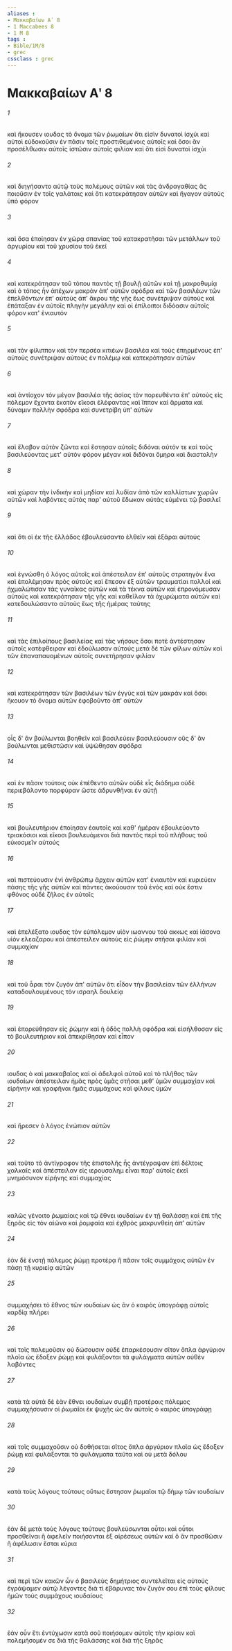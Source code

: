 ```yaml
---
aliases : 
- Μακκαβαίων Αʹ 8
- 1 Maccabees 8
- 1 M 8
tags : 
- Bible/1M/8
- grec
cssclass : grec
---
```


# Μακκαβαίων Αʹ 8

###### 1
καὶ ἤκουσεν ιουδας τὸ ὄνομα τῶν ῥωμαίων ὅτι εἰσὶν δυνατοὶ ἰσχύι καὶ αὐτοὶ εὐδοκοῦσιν ἐν πᾶσιν τοῖς προστιθεμένοις αὐτοῖς καὶ ὅσοι ἂν προσέλθωσιν αὐτοῖς ἱστῶσιν αὐτοῖς φιλίαν καὶ ὅτι εἰσὶ δυνατοὶ ἰσχύι
###### 2
καὶ διηγήσαντο αὐτῷ τοὺς πολέμους αὐτῶν καὶ τὰς ἀνδραγαθίας ἃς ποιοῦσιν ἐν τοῖς γαλάταις καὶ ὅτι κατεκράτησαν αὐτῶν καὶ ἤγαγον αὐτοὺς ὑπὸ φόρον
###### 3
καὶ ὅσα ἐποίησαν ἐν χώρᾳ σπανίας τοῦ κατακρατῆσαι τῶν μετάλλων τοῦ ἀργυρίου καὶ τοῦ χρυσίου τοῦ ἐκεῖ
###### 4
καὶ κατεκράτησαν τοῦ τόπου παντὸς τῇ βουλῇ αὐτῶν καὶ τῇ μακροθυμίᾳ καὶ ὁ τόπος ἦν ἀπέχων μακρὰν ἀπ' αὐτῶν σφόδρα καὶ τῶν βασιλέων τῶν ἐπελθόντων ἐπ' αὐτοὺς ἀπ' ἄκρου τῆς γῆς ἕως συνέτριψαν αὐτοὺς καὶ ἐπάταξαν ἐν αὐτοῖς πληγὴν μεγάλην καὶ οἱ ἐπίλοιποι διδόασιν αὐτοῖς φόρον κατ' ἐνιαυτόν
###### 5
καὶ τὸν φίλιππον καὶ τὸν περσέα κιτιέων βασιλέα καὶ τοὺς ἐπηρμένους ἐπ' αὐτοὺς συνέτριψαν αὐτοὺς ἐν πολέμῳ καὶ κατεκράτησαν αὐτῶν
###### 6
καὶ ἀντίοχον τὸν μέγαν βασιλέα τῆς ἀσίας τὸν πορευθέντα ἐπ' αὐτοὺς εἰς πόλεμον ἔχοντα ἑκατὸν εἴκοσι ἐλέφαντας καὶ ἵππον καὶ ἅρματα καὶ δύναμιν πολλὴν σφόδρα καὶ συνετρίβη ὑπ' αὐτῶν
###### 7
καὶ ἔλαβον αὐτὸν ζῶντα καὶ ἔστησαν αὐτοῖς διδόναι αὐτόν τε καὶ τοὺς βασιλεύοντας μετ' αὐτὸν φόρον μέγαν καὶ διδόναι ὅμηρα καὶ διαστολὴν
###### 8
καὶ χώραν τὴν ἰνδικὴν καὶ μηδίαν καὶ λυδίαν ἀπὸ τῶν καλλίστων χωρῶν αὐτῶν καὶ λαβόντες αὐτὰς παρ' αὐτοῦ ἔδωκαν αὐτὰς εὐμένει τῷ βασιλεῖ
###### 9
καὶ ὅτι οἱ ἐκ τῆς ἑλλάδος ἐβουλεύσαντο ἐλθεῖν καὶ ἐξᾶραι αὐτούς
###### 10
καὶ ἐγνώσθη ὁ λόγος αὐτοῖς καὶ ἀπέστειλαν ἐπ' αὐτοὺς στρατηγὸν ἕνα καὶ ἐπολέμησαν πρὸς αὐτούς καὶ ἔπεσον ἐξ αὐτῶν τραυματίαι πολλοί καὶ ᾐχμαλώτισαν τὰς γυναῖκας αὐτῶν καὶ τὰ τέκνα αὐτῶν καὶ ἐπρονόμευσαν αὐτοὺς καὶ κατεκράτησαν τῆς γῆς καὶ καθεῖλον τὰ ὀχυρώματα αὐτῶν καὶ κατεδουλώσαντο αὐτοὺς ἕως τῆς ἡμέρας ταύτης
###### 11
καὶ τὰς ἐπιλοίπους βασιλείας καὶ τὰς νήσους ὅσοι ποτὲ ἀντέστησαν αὐτοῖς κατέφθειραν καὶ ἐδούλωσαν αὐτούς μετὰ δὲ τῶν φίλων αὐτῶν καὶ τῶν ἐπαναπαυομένων αὐτοῖς συνετήρησαν φιλίαν
###### 12
καὶ κατεκράτησαν τῶν βασιλέων τῶν ἐγγὺς καὶ τῶν μακράν καὶ ὅσοι ἤκουον τὸ ὄνομα αὐτῶν ἐφοβοῦντο ἀπ' αὐτῶν
###### 13
οἷς δ' ἂν βούλωνται βοηθεῖν καὶ βασιλεύειν βασιλεύουσιν οὓς δ' ἂν βούλωνται μεθιστῶσιν καὶ ὑψώθησαν σφόδρα
###### 14
καὶ ἐν πᾶσιν τούτοις οὐκ ἐπέθεντο αὐτῶν οὐδὲ εἷς διάδημα οὐδὲ περιεβάλοντο πορφύραν ὥστε ἁδρυνθῆναι ἐν αὐτῇ
###### 15
καὶ βουλευτήριον ἐποίησαν ἑαυτοῖς καὶ καθ' ἡμέραν ἐβουλεύοντο τριακόσιοι καὶ εἴκοσι βουλευόμενοι διὰ παντὸς περὶ τοῦ πλήθους τοῦ εὐκοσμεῖν αὐτούς
###### 16
καὶ πιστεύουσιν ἑνὶ ἀνθρώπῳ ἄρχειν αὐτῶν κατ' ἐνιαυτὸν καὶ κυριεύειν πάσης τῆς γῆς αὐτῶν καὶ πάντες ἀκούουσιν τοῦ ἑνός καὶ οὐκ ἔστιν φθόνος οὐδὲ ζῆλος ἐν αὐτοῖς
###### 17
καὶ ἐπελέξατο ιουδας τὸν εὐπόλεμον υἱὸν ιωαννου τοῦ ακκως καὶ ἰάσονα υἱὸν ελεαζαρου καὶ ἀπέστειλεν αὐτοὺς εἰς ῥώμην στῆσαι φιλίαν καὶ συμμαχίαν
###### 18
καὶ τοῦ ἆραι τὸν ζυγὸν ἀπ' αὐτῶν ὅτι εἶδον τὴν βασιλείαν τῶν ἑλλήνων καταδουλουμένους τὸν ισραηλ δουλείᾳ
###### 19
καὶ ἐπορεύθησαν εἰς ῥώμην καὶ ἡ ὁδὸς πολλὴ σφόδρα καὶ εἰσήλθοσαν εἰς τὸ βουλευτήριον καὶ ἀπεκρίθησαν καὶ εἶπον
###### 20
ιουδας ὁ καὶ μακκαβαῖος καὶ οἱ ἀδελφοὶ αὐτοῦ καὶ τὸ πλῆθος τῶν ιουδαίων ἀπέστειλαν ἡμᾶς πρὸς ὑμᾶς στῆσαι μεθ' ὑμῶν συμμαχίαν καὶ εἰρήνην καὶ γραφῆναι ἡμᾶς συμμάχους καὶ φίλους ὑμῶν
###### 21
καὶ ἤρεσεν ὁ λόγος ἐνώπιον αὐτῶν
###### 22
καὶ τοῦτο τὸ ἀντίγραφον τῆς ἐπιστολῆς ἧς ἀντέγραψαν ἐπὶ δέλτοις χαλκαῖς καὶ ἀπέστειλαν εἰς ιερουσαλημ εἶναι παρ' αὐτοῖς ἐκεῖ μνημόσυνον εἰρήνης καὶ συμμαχίας
###### 23
καλῶς γένοιτο ῥωμαίοις καὶ τῷ ἔθνει ιουδαίων ἐν τῇ θαλάσσῃ καὶ ἐπὶ τῆς ξηρᾶς εἰς τὸν αἰῶνα καὶ ῥομφαία καὶ ἐχθρὸς μακρυνθείη ἀπ' αὐτῶν
###### 24
ἐὰν δὲ ἐνστῇ πόλεμος ῥώμῃ προτέρᾳ ἢ πᾶσιν τοῖς συμμάχοις αὐτῶν ἐν πάσῃ τῇ κυριείᾳ αὐτῶν
###### 25
συμμαχήσει τὸ ἔθνος τῶν ιουδαίων ὡς ἂν ὁ καιρὸς ὑπογράφῃ αὐτοῖς καρδίᾳ πλήρει
###### 26
καὶ τοῖς πολεμοῦσιν οὐ δώσουσιν οὐδὲ ἐπαρκέσουσιν σῖτον ὅπλα ἀργύριον πλοῖα ὡς ἔδοξεν ῥώμῃ καὶ φυλάξονται τὰ φυλάγματα αὐτῶν οὐθὲν λαβόντες
###### 27
κατὰ τὰ αὐτὰ δὲ ἐὰν ἔθνει ιουδαίων συμβῇ προτέροις πόλεμος συμμαχήσουσιν οἱ ῥωμαῖοι ἐκ ψυχῆς ὡς ἂν αὐτοῖς ὁ καιρὸς ὑπογράφῃ
###### 28
καὶ τοῖς συμμαχοῦσιν οὐ δοθήσεται σῖτος ὅπλα ἀργύριον πλοῖα ὡς ἔδοξεν ῥώμῃ καὶ φυλάξονται τὰ φυλάγματα ταῦτα καὶ οὐ μετὰ δόλου
###### 29
κατὰ τοὺς λόγους τούτους οὕτως ἔστησαν ῥωμαῖοι τῷ δήμῳ τῶν ιουδαίων
###### 30
ἐὰν δὲ μετὰ τοὺς λόγους τούτους βουλεύσωνται οὗτοι καὶ οὗτοι προσθεῖναι ἢ ἀφελεῖν ποιήσονται ἐξ αἱρέσεως αὐτῶν καὶ ὃ ἂν προσθῶσιν ἢ ἀφέλωσιν ἔσται κύρια
###### 31
καὶ περὶ τῶν κακῶν ὧν ὁ βασιλεὺς δημήτριος συντελεῖται εἰς αὐτούς ἐγράψαμεν αὐτῷ λέγοντες διὰ τί ἐβάρυνας τὸν ζυγόν σου ἐπὶ τοὺς φίλους ἡμῶν τοὺς συμμάχους ιουδαίους
###### 32
ἐὰν οὖν ἔτι ἐντύχωσιν κατὰ σοῦ ποιήσομεν αὐτοῖς τὴν κρίσιν καὶ πολεμήσομέν σε διὰ τῆς θαλάσσης καὶ διὰ τῆς ξηρᾶς
